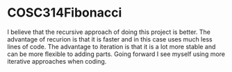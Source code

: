 # COSC314Fibonacci
I believe that the recursive approach of doing this project is better. The advantage of recurion is that it is faster and in this case uses much less lines of code.
The advantage to iteration is that it is a lot more stable and can be more flexible to adding parts. Going forward I see myself using more iterative approaches when coding.
